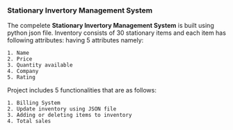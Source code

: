 ### Stationary Invertory Management System <br>

The compelete **Stationary Invertory Management System** is built using python json file. Inventory consists of 30 stationary items and each item has following attributes:
having 5 attributes namely:<br>
```
1. Name
2. Price
3. Quantity available
4. Company
5. Rating
```
Project includes 5 functionalities that are as follows:<br>
```
1. Billing System
2. Update inventory using JSON file
3. Adding or deleting items to inventory
4. Total sales
```


